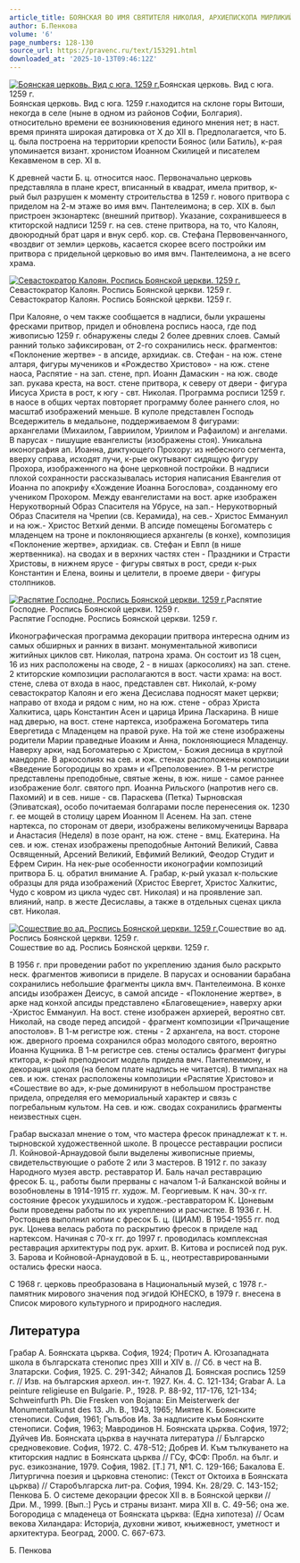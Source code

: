 ```yaml
---
article_title: БОЯНСКАЯ ВО ИМЯ СВЯТИТЕЛЯ НИКОЛАЯ, АРХИЕПИСКОПА МИРЛИКИЙСКОГО, ЦЕРКОВЬ
author: Б.Пенкова
volume: '6'
page_numbers: 128-130
source_url: https://pravenc.ru/text/153291.html
downloaded_at: '2025-10-13T09:46:12Z'
---
```


[![Боянская церковь. Вид с юга. 1259 г.](https://pravenc.ru/data/258/461/1234/i200.jpg "Кликните для увеличения картинки")](https://pravenc.ru/data/258/461/1234/i400.jpg)Боянская церковь. Вид с юга. 1259 г.  
Боянская церковь. Вид с юга. 1259 г.находится на склоне горы Витоши, некогда в селе (ныне в одном из районов Софии, Болгария). относительно времени ее возникновения единого мнения нет; в наст. время принята широкая датировка от Х до ХII в. Предполагается, что Б. ц. была построена на территории крепости Боянос (или Батиль), к-рая упоминается визант. хронистом Иоанном Скилицей и писателем Кекавменом в сер. ХI в.

К древней части Б. ц. относится наос. Первоначально церковь представляла в плане крест, вписанный в квадрат, имела притвор, к-рый был разрушен к моменту строительства в 1259 г. нового притвора с приделом на 2-м этаже во имя вмч. Пантелеимона; в сер. ХIХ в. был пристроен экзонартекс (внешний притвор). Указание, сохранившееся в ктиторской надписи 1259 г. на сев. стене притвора, на то, что Калоян, двоюродный брат царя и внук серб. кор. св. Стефана Первовенчанного, «воздвиг от земли» церковь, касается скорее всего постройки им притвора с придельной церковью во имя вмч. Пантелеимона, а не всего храма.

[![Севастократор Калоян. Роспись Боянской церкви. 1259 г.](https://pravenc.ru/data/405/461/1234/i200.jpg "Кликните для увеличения картинки")](https://pravenc.ru/data/405/461/1234/i400.jpg)Севастократор Калоян. Роспись Боянской церкви. 1259 г.  
Севастократор Калоян. Роспись Боянской церкви. 1259 г.

При Калояне, о чем также сообщается в надписи, были украшены фресками притвор, придел и обновлена роспись наоса, где под живописью 1259 г. обнаружены следы 2 более древних слоев. Самый ранний только зафиксирован, от 2-го сохранились неск. фрагментов: «Поклонение жертве» - в апсиде, архидиак. св. Стефан - на юж. стене алтаря, фигуры мучеников и «Рождество Христово» - на юж. стене наоса, Распятие - на зап. стене, прп. Иоанн Дамаскин - на юж. своде зап. рукава креста, на вост. стене притвора, к северу от двери - фигура Иисуса Христа в рост, к югу - свт. Николая. Программа росписи 1259 г. в наосе в общих чертах повторяет программу более раннего слоя, но масштаб изображений меньше. В куполе представлен Господь Вседержитель в медальоне, поддерживаемом 8 фигурами: архангелами (Михаилом, Гавриилом, Уриилом и Рафаилом) и ангелами. В парусах - пишущие евангелисты (изображены стоя). Уникальна иконография ап. Иоанна, диктующего Прохору: из небесного сегмента, вверху справа, исходят лучи, к-рые окутывают сидящую фигуру Прохора, изображенного на фоне церковной постройки. В надписи плохой сохранности рассказывалась история написания Евангелия от Иоанна по апокрифу «Хождение Иоанна Богослова», созданному его учеником Прохором. Между евангелистами на вост. арке изображен Нерукотворный Образ Спасителя на Убрусе, на зап.- Нерукотворный Образ Спасителя на Чрепии (св. Керамида), на сев.- Христос Еммануил и на юж.- Христос Ветхий денми. В апсиде помещены Богоматерь с младенцем на троне и поклоняющиеся архангелы (в конхе), композиция «Поклонение жертве», архидиак. св. Стефан и Евпл (в нише жертвенника). на сводах и в верхних частях стен - Праздники и Страсти Христовы, в нижнем ярусе - фигуры святых в рост, среди к-рых Константин и Елена, воины и целители, в проеме двери - фигуры столпников.

[![Распятие Господне. Роспись Боянской церкви. 1259 г.](https://pravenc.ru/data/940/459/1234/i200.jpg "Кликните для увеличения картинки")](https://pravenc.ru/data/940/459/1234/i400.jpg)Распятие Господне. Роспись Боянской церкви. 1259 г.  
Распятие Господне. Роспись Боянской церкви. 1259 г.

Иконографическая программа декорации притвора интересна одним из самых обширных и ранних в визант. монументальной живописи житийных циклов свт. Николая, патрона храма. Он состоит из 18 сцен, 16 из них расположены на своде, 2 - в нишах (аркосолиях) на зап. стене. 2 ктиторские композиции располагаются в вост. части храма: на вост. стене, слева от входа в наос, представлен свт. Николай, к-рому севастократор Калоян и его жена Десислава подносят макет церкви; направо от входа и рядом с ним, но на юж. стене - образ Христа Халкитиса, царь Константин Асен и царица Ирина Ласкарина. В нише над дверью, на вост. стене нартекса, изображена Богоматерь типа Евергетида с Младенцем на правой руке. На той же стене изображены родители Марии праведные Иоаким и Анна, поклоняющиеся Младенцу. Наверху арки, над Богоматерью с Христом,- Божия десница в круглой мандорле. В аркосолиях на сев. и юж. стенах расположены композиции «Введение Богородицы во храм» и «Преполовение». В 1-м регистре представлены преподобные, святые жены, в юж. нише - самое раннее изображение болг. святого прп. Иоанна Рильского (напротив него св. Пахомий) и в сев. нише - св. Параскева (Петка) Тырновская (Эпиватская), особо почитаемая болгарами после перенесения ок. 1230 г. ее мощей в столицу царем Иоанном II Асенем. На зап. стене нартекса, по сторонам от двери, изображены великомученицы Варвара и Анастасия (Неделя) в позе орант, на юж. стене - вмц. Екатерина. На сев. и юж. стенах изображены преподобные Антоний Великий, Савва Освященный, Арсений Великий, Евфимий Великий, Феодор Студит и Ефрем Сирин. На нек-рые особенности иконографии композиций притвора Б. ц. обратил внимание А. Грабар, к-рый указал к-польские образцы для ряда изображений (Христос Евергет, Христос Халкитис, Чудо с ковром из цикла чудес свт. Николая) и на проявление зап. влияний, напр. в жесте Десиславы, а также в отдельных сценах цикла свт. Николая.

[![Сошествие во ад. Роспись Боянской церкви. 1259 г.](https://pravenc.ru/data/325/461/1234/i200.jpg "Кликните для увеличения картинки")](https://pravenc.ru/data/325/461/1234/i400.jpg)Сошествие во ад. Роспись Боянской церкви. 1259 г.  
Сошествие во ад. Роспись Боянской церкви. 1259 г.

В 1956 г. при проведении работ по укреплению здания было раскрыто неск. фрагментов живописи в приделе. В парусах и основании барабана сохранились небольшие фрагменты цикла вмч. Пантелеимона. В конхе апсиды изображен Деисус, в самой апсиде - «Поклонение жертве», в арке над конхой апсиды представлено «Благовещение», наверху арки -Христос Еммануил. На вост. стене изображен архиерей, вероятно свт. Николай, на своде перед апсидой - фрагмент композиции «Причащение апостолов». В 1-м регистре юж. стены - 2 архангела, на вост. стороне юж. дверного проема сохранился образ молодого святого, вероятно Иоанна Кущника. В 1-м регистре сев. стены остались фрагмент фигуры ктитора, к-рый преподносит модель придела вмч. Пантелеимону, и декорация цоколя (на белом плате надпись не читается). В тимпанах на сев. и юж. стенах расположены композиции «Распятие Христово» и «Сошествие во ад», к-рые доминируют в небольшом пространстве придела, определяя его мемориальный характер и связь с погребальным культом. На сев. и юж. сводах сохранились фрагменты неизвестных сцен.

Грабар высказал мнение о том, что мастера фресок принадлежат к т. н. тырновской художественной школе. В процессе реставрации росписи Л. Койновой-Арнаудовой были выделены живописные приемы, свидетельствующие о работе 2 или 3 мастеров. В 1912 г. по заказу Народного музея австр. реставратор И. Баль начал реставрацию фресок Б. ц., работы были прерваны с началом 1-й Балканской войны и возобновлены в 1914-1915 гг. худож. М. Георгиевым. К нач. 30-х гг. состояние фресок ухудшилось и худож.-реставратором К. Цоневым были проведены работы по их укреплению и расчистке. В 1936 г. Н. Ростовцев выполнил копии с фресок Б. ц. (ЦИАМ). В 1954-1955 гг. под рук. Цонева велась работа по раскрытию фресок в приделе над нартексом. Начиная с 70-х гг. до 1997 г. проводилась комплексная реставрация архитектуры под рук. архит. В. Китова и росписей под рук. З. Барова и Койновой-Арнаудовой в Б. ц., неотреставрированными остались фрески наоса.

С 1968 г. церковь преобразована в Национальный музей, с 1978 г.- памятник мирового значения под эгидой ЮНЕСКО, в 1979 г. внесена в Список мирового культурного и природного наследия.

## Литература

Грабар А. Боянската църква. София, 1924; Протич А. Югозападната школа в българската стенопис през ХIII и ХIV в. // Сб. в чест на В. Златарски. София, 1925. С. 291-342; Айналов Д. Боянская роспись 1259 г. // Изв. на българския археол. ин-т. 1927. Кн. 4. С. 121-134; Grabar A. La peinture religieuse en Bulgarie. P., 1928. Р. 88-92, 117-176, 121-134; Schweinfurth Ph. Die Fresken von Bojana: Ein Meisterwerk der Monumentalkunst des 13. Jh. B., 1943, 1965; Миятев К. Боянските стенописи. София, 1961; Гълъбов Ив. За надписите към Боянските стенописи. София, 1963; Мавродинов Н. Боянската църква. София, 1972; Дуйчев Ив. Боянската църква в научната литература // Българско средновековие. София, 1972. С. 478-512; Добрев И. Към тълкуването на ктиторския надпис в Боянската църква // ГСу, ФСФ: Пробл. на бълг. и рус. езикознание, 1979. София, 1982. [Т.] 71, №1. С. 129-166; Бакалова Е. Литургична поезия и църковна стенопис: (Текст от Октоиха в Боянската църква) // Старобългарска лит-ра. София, 1994. Кн. 28/29. С. 143-152; Пенкова Б. О системе декорации фресок ХII в. в Боянской церкви // Дри. М., 1999. [Вып.:] Русь и страны визант. мира ХII в. С. 49-56; она же. Богородица с младенеца от Боянската църква: (Една хипотеза) // Осам векова Хиландара: Историjа, духовни живот, књижевност, уметност и архитектура. Београд, 2000. С. 667-673.

Б.  Пенкова
